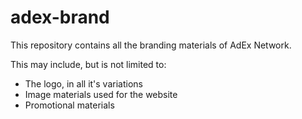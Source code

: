 # adex-brand

This repository contains all the branding materials of AdEx Network.

This may include, but is not limited to:

* The logo, in all it's variations
* Image materials used for the website
* Promotional materials


